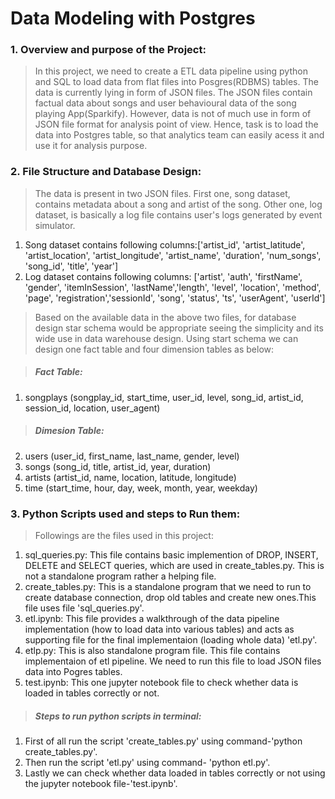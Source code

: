 #  Data Modeling with Postgres

### 1. Overview and purpose of the Project:

> In this project, we need to create a ETL data pipeline using python and SQL to load data from flat files into Posgres(RDBMS) tables. The data is currently lying in form of JSON files. The JSON files contain factual data about songs and user behavioural data of the song playing App(Sparkify). However, data is not of much use in form of JSON file format for analysis point of view. Hence, task is to load the data into Postgres table, so that analytics team can easily acess it and use it for analysis purpose.

### 2. File Structure and Database Design: 

> The data is present in two JSON files. First one, song dataset, contains metadata about a song and artist of the song. Other one, log dataset, is basically a log file contains user's logs generated by event simulator.
1. Song dataset contains following columns:['artist_id', 'artist_latitude', 'artist_location', 'artist_longitude', 'artist_name', 'duration', 'num_songs', 'song_id', 'title', 'year']
2. Log dataset contains following columns: ['artist', 'auth', 'firstName', 'gender', 'itemInSession', 'lastName','length', 'level', 'location', 'method', 'page', 'registration','sessionId', 'song', 'status', 'ts', 'userAgent', 'userId']

>Based on the available data in the above two files, for database design star schema would be appropriate seeing the simplicity and its wide use in data warehouse design. Using start schema we can design one fact table and four dimension tables as below: 

>##### Fact Table: 
1. songplays (songplay_id, start_time, user_id, level, song_id, artist_id, session_id, location, user_agent)

>##### Dimesion Table:
2. users (user_id, first_name, last_name, gender, level)
3. songs (song_id, title, artist_id, year, duration)
4. artists (artist_id, name, location, latitude, longitude)
5. time (start_time, hour, day, week, month, year, weekday)

### 3. Python Scripts used and steps to Run them:

>Followings are the files used in this project: 
1. sql_queries.py: This file contains basic implemention of DROP, INSERT, DELETE and SELECT queries, which are used in   create_tables.py. This is not a standalone program rather a helping file.
2. create_tables.py: This is a standalone program that we need to run to create database connection, drop old tables and create new ones.This file uses file 'sql_queries.py'. 
3. etl.ipynb: This file provides a walkthrough of the data pipeline implementation (how to load data into various tables) and acts as supporting file for the final implementaion (loading whole data) 'etl.py'.
4. etlp.py: This is also standalone program file. This file contains implementaion of etl pipeline. We need to run this file to load JSON files data into Pogres tables.
5. test.ipynb: This one jupyter notebook file to check whether data is loaded in tables correctly or not. 

>##### Steps to run python scripts in terminal: 
1. First of all run the script 'create_tables.py' using command-'python create_tables.py'.
2. Then run the script 'etl.py' using command- 'python etl.py'.
3. Lastly we can check whether data loaded in tables correctly or not using the jupyter notebook file-'test.ipynb'.